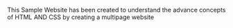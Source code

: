 This Sample Website has been created to understand the advance concepts of HTML AND CSS by creating a multipage website
